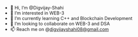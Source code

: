 - 👋 Hi, I’m @Digvijay-Shahi
- 👀 I’m interested in WEB-3
- 🌱 I’m currently learning C++ and Blockchain Development
- 💞️ I’m looking to collaborate on WEB-3 and DSA
- 📫 Reach me on @digvijayshahi08@gmail.com 

<!---
Digvijay-Shahi/Digvijay-Shahi is a ✨ special ✨ repository because its `README.md` (this file) appears on your GitHub profile.
You can click the Preview link to take a look at your changes.
--->
